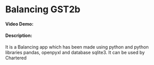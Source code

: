 # Balancing GST2b
#### Video Demo:  <URL HERE>
#### Description:
It is a Balancing app which has been made using python and python libraries pandas, openpyxl and database sqlite3. It can be used by Chartered 